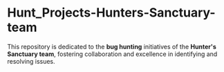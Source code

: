 # Hunt_Projects-Hunters-Sanctuary-team
This repository is dedicated to the **bug hunting** initiatives of the **Hunter's Sanctuary team**, fostering collaboration and excellence in identifying and resolving issues.

